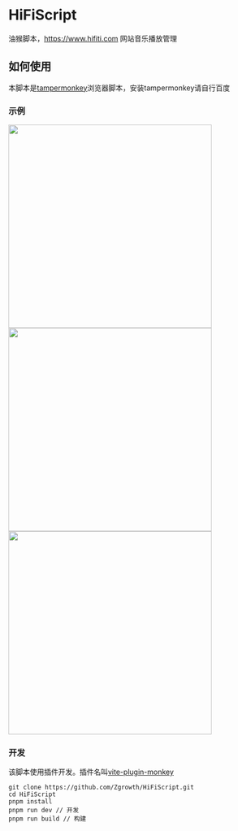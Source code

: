 # HiFiScript

油猴脚本，https://www.hifiti.com 网站音乐播放管理

## 如何使用

本脚本是[tampermonkey](https://www.tampermonkey.net/index.php?version=4.14&ext=dhdg&show=dhdg)浏览器脚本，安装tampermonkey请自行百度

### 示例

<div style="display: flex;flex-wrap: wrap;">
  <img src="https://cdn.jsdelivr.net/gh/Zgrowth/image@master/20240705/image.231qwpf5xs.png" width="400" />
  <img src="https://cdn.jsdelivr.net/gh/Zgrowth/image@master/20240705/image.51e107oxas.webp" width="400" />
  <img src="https://cdn.jsdelivr.net/gh/Zgrowth/image@master/20240705/image.73tto9ogzs.webp" width="400" />
</div>

### 开发

<p>该脚本使用插件开发。插件名叫<a href="https://github.com/lisonge/vite-plugin-monkey/tree/main">vite-plugin-monkey</a></p>

```
git clone https://github.com/Zgrowth/HiFiScript.git
cd HiFiScript
pnpm install
pnpm run dev // 开发
pnpm run build // 构建
```






